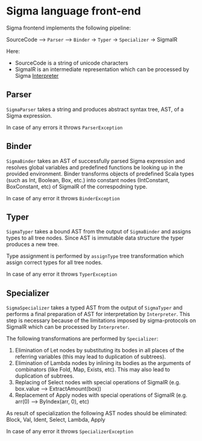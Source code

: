 
# Sigma language front-end

Sigma frontend implements the following pipeline:

SourceCode --> `Parser` --> `Binder` -> `Typer` -> `Specializer` -> SigmaIR

Here:
- SourceCode  is a string of unicode characters
- SigmaIR is an intermediate representation which can be processed by Sigma [Interpreter](https://github.com/ScorexFoundation/sigmastate-interpreter/blob/master/src/main/scala/sigmastate/interpreter/Interpreter.scala)
 
## Parser
`SigmaParser` takes a string and produces abstract syntax tree, AST, of a Sigma expression.

In case of any errors it throws `ParserException`

## Binder
`SigmaBinder` takes an AST of successfully parsed Sigma expression and resolves 
global variables and predefined functions be looking up in the provided environment.
Binder transforms objects of predefined Scala types (such as Int, Boolean, Box, etc.)
into constant nodes (IntConstant, BoxConstant, etc) of SigmaIR of the correspodning type.

In case of any error it throws `BinderException`

## Typer
`SigmaTyper` takes a bound AST from the output of `SigmaBinder` and assigns types
to all tree nodes. Since AST is immutable data structure the typer produces a new tree. 

Type assignment is performed by `assignType` tree transformation which assign correct types for all 
tree nodes.

In case of any error it throws `TyperException`

## Specializer

`SigmaSpecializer` takes a typed AST from the output of `SigmaTyper` and performs a final preparation
of AST for interpretation by `Interpreter`. This step is necessary because of the limitations imposed 
by sigma-protocols on SigmaIR which can be processed by `Interpreter`.

The following transformations are performed by `Specializer`:
1) Elimination of Let nodes by substituting its bodes in all places of the referring variables 
(this may lead to duplication of subtrees).
2) Elimination of Lambda nodes by inlining its bodies as the arguments of combinators 
(like Fold, Map, Exists, etc). This may also lead to duplication of subtrees.
3) Replacing of Select nodes with special operations of SigmaIR 
(e.g. box.value --> ExtractAmount(box))
4) Replacement of Apply nodes with special operations of SigmaIR 
(e.g. arr(0) --> ByIndex(arr, 0), etc) 

As result of specialization the following AST nodes should be eliminated:
 Block, Val, Ident, Select, Lambda, Apply 

In case of any error it throws `SpecializerException`
